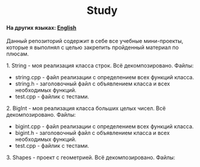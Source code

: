<h1 align="center">Study</h1>
<h4>На других языках: <a href="https://github.com/AlferovKirill/Study/edit/main/README.md">English</a></h4>

<p>Данный репозиторий содержит в себе все учебные мини-проекты, которые я выполнял с целью закрепить пройденный материал по плюсам.</p>

<p>1. String - моя реализация класса строк. Всё декомпозировано. Файлы:</p>
<ul>
  <li>string.cpp - файл реализации с определением всех функций класса.</li>
  <li>string.h - заголовочный файл с объявлением класса и всех необходимых функций.</li>
  <li>test.cpp - файлик с тестами.</li>
</ul>

<p>2. BigInt - моя реализация класса больших целых чисел. Всё декомпозировано. Файлы:</p>
<ul>
  <li>bigint.cpp - файл реализации с определением всех функций класса.</li>
  <li>bigint.h - заголовочный файл с объявлением класса и всех необходимых функций.</li>
  <li>test.cpp - файлик с тестами.</li>
</ul>

<p>3. Shapes - проект с геометрией. Всё декомпозировано. Файлы:</p>

